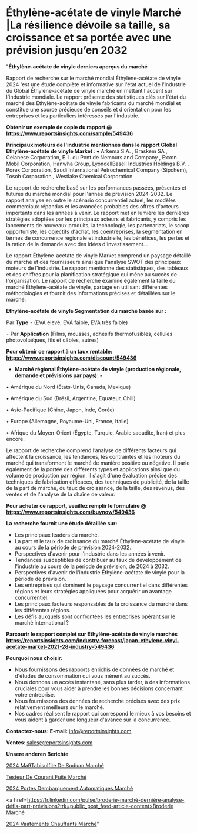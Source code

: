 # Éthylène-acétate de vinyle Marché |La résilience dévoile sa taille, sa croissance et sa portée avec une prévision jusqu’en 2032

"<strong>Éthylène-acétate de vinyle derniers aperçus du marché</strong>

Rapport de recherche sur le marché mondial Éthylène-acétate de vinyle 2024 'est une étude complète et informative sur l'état actuel de l'industrie du Global Éthylène-acétate de vinyle marché en mettant l'accent sur l'industrie mondiale. Le rapport présente des statistiques clés sur l'état du marché des Éthylène-acétate de vinyle fabricants du marché mondial et constitue une source précieuse de conseils et d'orientation pour les entreprises et les particuliers intéressés par l'industrie.

<strong>Obtenir un exemple de copie du rapport @ <a href=https://www.reportsinsights.com/sample/549436>https://www.reportsinsights.com/sample/549436</a></strong>

<strong>Principaux moteurs de l'industrie mentionnés dans le rapport Global Éthylène-acétate de vinyle Market</strong> :
♦ Arkema S.A. , Braskem SA , Celanese Corporation, E. I. du Pont de Nemours and Company , Exxon Mobil Corporation, Hanwha Group, LyondellBasell Industries Holdings B.V. , Porex Corporation, Saudi International Petrochemical Company (Sipchem), Tosoh Corporation , Westlake Chemical Corporation

Le rapport de recherche basé sur les performances passées, présentes et futures du marché mondial pour l'année de prévision 2024-2032. Le rapport analyse en outre le scénario concurrentiel actuel, les modèles commerciaux répandus et les avancées probables des offres d'acteurs importants dans les années à venir. Le rapport met en lumière les dernières stratégies adoptées par les principaux acteurs et fabricants, y compris les lancements de nouveaux produits, la technologie, les partenariats, le scoop opportuniste, les objectifs d'achat, les coentreprises, la segmentation en termes de concurrence régionale et industrielle, les bénéfices, les pertes et la ration de la demande avec des idées d'investissement. .

Le rapport Éthylène-acétate de vinyle Market comprend un paysage détaillé du marché et des fournisseurs ainsi que l'analyse SWOT des principaux moteurs de l'industrie. Le rapport mentionne des statistiques, des tableaux et des chiffres pour la planification stratégique qui mène au succès de l'organisation. Le rapport de recherche examine également la taille du marché Éthylène-acétate de vinyle, partage en utilisant différentes méthodologies et fournit des informations précises et détaillées sur le marché.

<strong>Éthylène-acétate de vinyle Segmentation du marché basée sur :</strong>

Par <strong>Type</strong>
⁃ (EVA élevé, EVA faible, EVA très faible)


⁃ Par <strong>Application</strong> (Films, mousses, adhésifs thermofusibles, cellules photovoltaïques, fils et câbles, autres)

<strong>Pour obtenir ce rapport à un taux rentable: <a href=https://www.reportsinsights.com/discount/549436>https://www.reportsinsights.com/discount/549436</a></strong>
<ul>
  <li><strong>Marché régional Éthylène-acétate de vinyle (production régionale, demande et prévisions par pays): -</strong></li>
</ul>
• Amérique du Nord (États-Unis, Canada, Mexique)

• Amérique du Sud (Brésil, Argentine, Equateur, Chili)

• Asie-Pacifique (Chine, Japon, Inde, Corée)

• Europe (Allemagne, Royaume-Uni, France, Italie)

• Afrique du Moyen-Orient (Égypte, Turquie, Arabie saoudite, Iran) et plus encore.

Le rapport de recherche comprend l’analyse de différents facteurs qui affectent la croissance, les tendances, les contraintes et les moteurs du marché qui transforment le marché de manière positive ou négative. Il parle également de la portée des différents types et applications ainsi que du volume de production par région. Il s'agit d'une évaluation précise des techniques de fabrication efficaces, des techniques de publicité, de la taille de la part de marché, du taux de croissance, de la taille, des revenus, des ventes et de l'analyse de la chaîne de valeur.

<strong>Pour acheter ce rapport, veuillez remplir le formulaire @   <a href=https://www.reportsinsights.com/buynow/549436>https://www.reportsinsights.com/buynow/549436</a></strong>

<strong>La recherche fournit une étude détaillée sur:</strong>
<ul>
  <li>Les principaux leaders du marché.</li>
  <li>La part et le taux de croissance du marché Éthylène-acétate de vinyle au cours de la période de prévision 2024-2032.</li>
  <li>Perspectives d'avenir pour l'industrie dans les années à venir.</li>
  <li>Tendances susceptibles de contribuer au taux de développement de l'industrie au cours de la période de prévision, de 2024 à 2032.</li>
  <li>Perspectives d'avenir de l'industrie Éthylène-acétate de vinyle pour la période de prévision.</li>
  <li>Les entreprises qui dominent le paysage concurrentiel dans différentes régions et leurs stratégies appliquées pour acquérir un avantage concurrentiel.</li>
  <li>Les principaux facteurs responsables de la croissance du marché dans les différentes régions.</li>
  <li>Les défis auxquels sont confrontées les entreprises opérant sur le marché international ?</li>
</ul>

<strong>Parcourir le rapport complet sur Éthylène-acétate de vinyle marchés <a href=https://reportsinsights.com/industry-forecast/japan-ethylene-vinyl-acetate-market-2021-28-industry-549436>https://reportsinsights.com/industry-forecast/japan-ethylene-vinyl-acetate-market-2021-28-industry-549436</a></strong>

<strong>Pourquoi nous choisir:</strong>
<ul>
  <li>Nous fournissons des rapports enrichis de données de marché et d'études de consommation qui vous mènent au succès.</li>
  <li>Nous donnons un accès instantané, sans plus tarder, à des informations cruciales pour vous aider à prendre les bonnes décisions concernant votre entreprise.</li>
  <li>Nous fournissons des données de recherche précises avec des prix relativement meilleurs sur le marché.</li>
  <li>Nos cadres réalisent le rapport qui correspond le mieux à vos besoins et vous aident à garder une longueur d'avance sur la concurrence.</li>
</ul>
<strong>Contactez-nous:
</strong><strong>E-mail:</strong> <a href=mailto:info@reportsinsights.com>info@reportsinsights.com</a>

<strong>Ventes</strong>: <a href=mailto:sales@reportsinsights.com>sales@reportsinsights.com</a>

<strong>Unsere anderen Berichte</strong>

<a href=https://www.linkedin.com/pulse/2024-m%C3%A9tabisulfite-de-sodium-march%C3%A9tendance-0hqbc/>2024 Ma9Tabisulfite De Sodium Marché</a>

<a href=https://www.linkedin.com/pulse/testeur-de-courant-fuite-march%C3%A9-2024-part-et-ifpkc/>Testeur De Courant Fuite Marché</a>

<a href=https://www.linkedin.com/pulse/2024-portes-dembarquement-automatiques-marché-kymwc/>2024 Portes Dembarquement Automatiques Marché</a>

<a href=https://fr.linkedin.com/pulse/broderie-marché-dernière-analyse-défis-part-prévisions?trk=public_post_feed-article-content>Broderie Marché</a>

<a href=https://www.linkedin.com/pulse/2024-v%C3%AAtements-chauffants-march%C3%A9-paysage-comprenant-rr0pf/>2024 Vaatements Chauffants Marché</a>"
